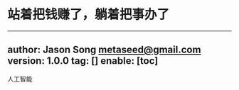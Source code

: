 # 站着把钱赚了，躺着把事办了
---
author: Jason Song <metaseed@gmail.com>
version: 1.0.0
tag: []
enable: [toc]
---
人工智能
